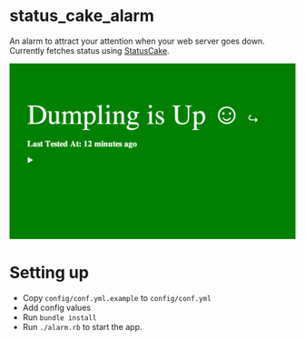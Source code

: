 status_cake_alarm
=================

An alarm to attract your attention when your web server goes down. Currently fetches status using [StatusCake](https://www.statuscake.com/).

![Screen Shot](screen_shot.png)

# Setting up

* Copy `config/conf.yml.example` to `config/conf.yml`
* Add config values
* Run `bundle install`
* Run `./alarm.rb` to start the app.
